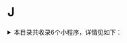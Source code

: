 # J
<details>
<summary>
本目录共收录6个小程序，详情见如下：
</summary>

- [交通银行](https://github.com/zirawell/Ad-Cleaner/tree/main/Adblock/Applet/Wechat/J/%E4%BA%A4%E9%80%9A%E9%93%B6%E8%A1%8C)
- [建融家园](https://github.com/zirawell/Ad-Cleaner/tree/main/Adblock/Applet/Wechat/J/%E5%BB%BA%E8%9E%8D%E5%AE%B6%E5%9B%AD)
- [极兔快递](https://github.com/zirawell/Ad-Cleaner/tree/main/Adblock/Applet/Wechat/J/%E6%9E%81%E5%85%94%E5%BF%AB%E9%80%92)
- [街电](https://github.com/zirawell/Ad-Cleaner/tree/main/Adblock/Applet/Wechat/J/%E8%A1%97%E7%94%B5)
- [金地广场](https://github.com/zirawell/Ad-Cleaner/tree/main/Adblock/Applet/Wechat/J/%E9%87%91%E5%9C%B0%E5%B9%BF%E5%9C%BA)
- [锦江酒店预定](https://github.com/zirawell/Ad-Cleaner/tree/main/Adblock/Applet/Wechat/J/%E9%94%A6%E6%B1%9F%E9%85%92%E5%BA%97%E9%A2%84%E5%AE%9A)

</details>